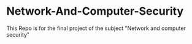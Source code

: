 # Network-And-Computer-Security
This Repo is for the final project of the subject "Network and computer security"
